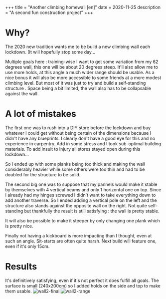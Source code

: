 +++
title = "Another climbing homewall [en]"
date = 2020-11-25
description = "A second fun construction project"
+++


# Why?
The 2020 new tradition wants me to be build a new climbing wall each lockdown. (It will hopefully stop some day...

Multiple goals here : training-wise I want to get some variation from my 62 degrees wall, this one will be about 20 degrees steep.
It'll also allow me to use more holds, at this angle a much wider range should be usable.
As a nice bonus it will also be more accessible to some friends at a more modest climbing level.
But most of it was just to try and build a self-standing structure .
Space being a bit limited, the wall also has to be collapsable against the wall.


# A lot of mistakes
The first one was to rush into a DIY store before the lockdown and buy whatever I could get without being certain of the dimensions because I didn't have any blueprints. I clearly don't have a good eye for this and no experience in carpentry. Add in some stress and I took sub-optimal building materials.
To add insult to injury all stores stayed open during this lockdown...

So I ended up with some planks being too thick and making the wall considerably heavier while some others were too thin and had to be doubled for the structure to be solid.

The second big one was to suppose that my pannels would make it stable by themselves with 4 vertical beams and only 1 horizontal one on top. Since I already had my hinges screwed I didn't want to take everything down to add another traverse.
So I ended adding a vertical pole on the left and the structure also stands against the opposite wall on the right. Not quite self-standing but thankfully the result is still satisfying : the wall is pretty stable.

It will also be possible to make it steeper by only changing one plank which is pretty nice.

Finally not having a kickboard is more impacting than I thought, even at such an angle. Sit-starts are often quite harsh. Next build will feature one, even if it's only 15cm.

# Results
It's definitively satisfying, even if it's not perfect it does fulfill all goals.
The surface is small (240x200cm) so I added holds on the side and top to make them usable.
![wall2-final](/img/holds/wall2-final.JPG)
![wall2-range](/img/holds/wall2-range.JPG)

